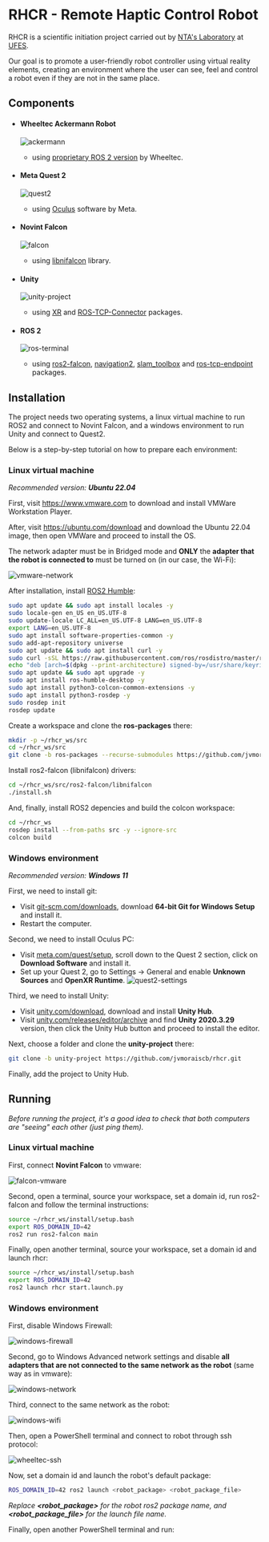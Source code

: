# RHCR - Remote Haptic Control Robot

RHCR is a scientific initiation project carried out by [NTA's Laboratory](https://nta.ufes.br/) at [UFES](https://www.ufes.br/).

Our goal is to promote a user-friendly robot controller using virtual reality elements, creating an environment where the user can see, feel and control a robot even if they are not in the same place.

## Components

-   #### Wheeltec Ackermann Robot

    ![ackermann](/Documentation/images/ackermann.jpg)

    -   using [proprietary ROS 2 version](https://wheeltec.net/) by Wheeltec.

-   #### Meta Quest 2

    ![quest2](/Documentation/images/quest2.jpg)

    -   using [Oculus](https://www.meta.com/quest/setup/) software by Meta.

-   #### Novint Falcon

    ![falcon](/Documentation/images/falcon.jpg)

    -   using [libnifalcon](https://github.com/libnifalcon/libnifalcon) library.

-   #### Unity

    ![unity-project](/Documentation/images/unity-project.png)

    -   using [XR](https://docs.unity3d.com/Manual/XR.html) and [ROS-TCP-Connector](https://github.com/RobotecAI/ros2-for-unity) packages.

-   #### ROS 2

    ![ros-terminal](/Documentation/images/ros-terminal.png)

    -   using [ros2-falcon](https://github.com/jvmoraiscb/ros2-falcon), [navigation2](https://github.com/ros-planning/navigation2), [slam_toolbox](https://github.com/SteveMacenski/slam_toolbox) and [ros-tcp-endpoint](https://github.com/Unity-Technologies/ROS-TCP-Endpoint) packages.

## Installation

The project needs two operating systems, a linux virtual machine to run ROS2 and connect to Novint Falcon, and a windows environment to run Unity and connect to Quest2.

Below is a step-by-step tutorial on how to prepare each environment:

### Linux virtual machine

_Recommended version:_ **_Ubuntu 22.04_**

First, visit https://www.vmware.com to download and install VMWare Workstation Player.

After, visit https://ubuntu.com/download and download the Ubuntu 22.04 image, then open VMWare and proceed to install the OS.

The network adapter must be in Bridged mode and **ONLY** the **adapter that the robot is connected to** must be turned on (in our case, the Wi-Fi):

![vmware-network](/Documentation/images/vmware-network.jpg)

After installation, install [ROS2 Humble](https://docs.ros.org/en/humble/Installation/Ubuntu-Install-Debians.html):

```bash
sudo apt update && sudo apt install locales -y
sudo locale-gen en_US en_US.UTF-8
sudo update-locale LC_ALL=en_US.UTF-8 LANG=en_US.UTF-8
export LANG=en_US.UTF-8
sudo apt install software-properties-common -y
sudo add-apt-repository universe
sudo apt update && sudo apt install curl -y
sudo curl -sSL https://raw.githubusercontent.com/ros/rosdistro/master/ros.key -o /usr/share/keyrings/ros-archive-keyring.gpg
echo "deb [arch=$(dpkg --print-architecture) signed-by=/usr/share/keyrings/ros-archive-keyring.gpg] http://packages.ros.org/ros2/ubuntu $(. /etc/os-release && echo $UBUNTU_CODENAME) main" | sudo tee /etc/apt/sources.list.d/ros2.list > /dev/null
sudo apt update && sudo apt upgrade -y
sudo apt install ros-humble-desktop -y
sudo apt install python3-colcon-common-extensions -y
sudo apt install python3-rosdep -y
sudo rosdep init
rosdep update
```

Create a workspace and clone the **ros-packages** there:
```bash
mkdir -p ~/rhcr_ws/src
cd ~/rhcr_ws/src
git clone -b ros-packages --recurse-submodules https://github.com/jvmoraiscb/rhcr.git .
```

Install ros2-falcon (libnifalcon) drivers:

```bash
cd ~/rhcr_ws/src/ros2-falcon/libnifalcon
./install.sh
```

And, finally, install ROS2 depencies and build the colcon workspace:
```bash
cd ~/rhcr_ws
rosdep install --from-paths src -y --ignore-src
colcon build
```

### Windows environment

_Recommended version:_ **_Windows 11_**

First, we need to install git:
- Visit [git-scm.com/downloads](https://git-scm.com/downloads), download **64-bit Git for Windows Setup** and install it.
- Restart the computer.

Second, we need to install Oculus PC:
- Visit [meta.com/quest/setup](https://www.meta.com/quest/setup/), scroll down to the Quest 2 section, click on **Download Software** and install it.
- Set up your Quest 2, go to Settings -> General and enable **Unknown Sources** and **OpenXR Runtime**.
![quest2-settings](/Documentation/images/quest2-config.jpg)

Third, we need to install Unity:
- Visit [unity.com/download](https://unity.com/download), download and install **Unity Hub**.
- Visit [unity.com/releases/editor/archive](https://unity.com/releases/editor/archive) and find **Unity 2020.3.29** version, then click the Unity Hub button and proceed to install the editor.

Next, choose a folder and clone the **unity-project** there:
```bash
git clone -b unity-project https://github.com/jvmoraiscb/rhcr.git
```

Finally, add the project to Unity Hub.

## Running

_Before running the project, it's a good idea to check that both computers are "seeing" each other (just ping them)._

### Linux virtual machine

First, connect **Novint Falcon** to vmware:

![falcon-vmware](/Documentation/images/falcon-vmware.png)

Second, open a terminal, source your workspace, set a domain id, run ros2-falcon and follow the terminal instructions:

```bash
source ~/rhcr_ws/install/setup.bash
export ROS_DOMAIN_ID=42
ros2 run ros2-falcon main
```

Finally, open another terminal, source your workspace, set a domain id and launch rhcr:

```bash
source ~/rhcr_ws/install/setup.bash
export ROS_DOMAIN_ID=42
ros2 launch rhcr start.launch.py
```

### Windows environment

First, disable Windows Firewall:

![windows-firewall](/Documentation/images/windows-firewall.jpg)

Second, go to Windows Advanced network settings and disable **all adapters that are not connected to the same network as the robot** (same way as in vmware):

![windows-network](/Documentation/images/windows-network.jpg)

Third, connect to the same network as the robot:

![windows-wifi](/Documentation/images/windows-wifi.jpg)

Then, open a PowerShell terminal and connect to robot through ssh protocol:

![wheeltec-ssh](/Documentation/images/wheeltec-ssh.jpg)

Now, set a domain id and launch the robot's default package:

```bash
ROS_DOMAIN_ID=42 ros2 launch <robot_package> <robot_package_file>
```

_Replace **<robot_package>** for the robot ros2 package name, and **<robot_package_file>** for the launch file name._

Finally, open another PowerShell terminal and run:
